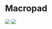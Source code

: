 # Macropad

![](https://github.com/tomasr8/macropad/assets/8739637/9375d585-a1ca-4c41-baf9-63aa5232ef82)
![](https://github.com/tomasr8/macropad/assets/8739637/07fd170d-7054-479b-9e82-dfac35e21028)

